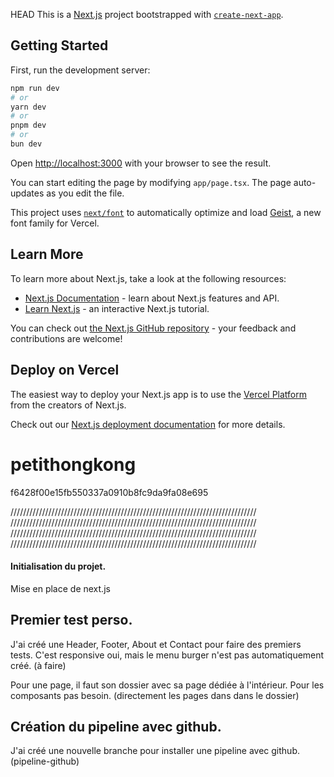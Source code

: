 HEAD
This is a [Next.js](https://nextjs.org) project bootstrapped with [`create-next-app`](https://nextjs.org/docs/app/api-reference/cli/create-next-app).

## Getting Started

First, run the development server:

```bash
npm run dev
# or
yarn dev
# or
pnpm dev
# or
bun dev
```

Open [http://localhost:3000](http://localhost:3000) with your browser to see the result.

You can start editing the page by modifying `app/page.tsx`. The page auto-updates as you edit the file.

This project uses [`next/font`](https://nextjs.org/docs/app/building-your-application/optimizing/fonts) to automatically optimize and load [Geist](https://vercel.com/font), a new font family for Vercel.

## Learn More

To learn more about Next.js, take a look at the following resources:

- [Next.js Documentation](https://nextjs.org/docs) - learn about Next.js features and API.
- [Learn Next.js](https://nextjs.org/learn) - an interactive Next.js tutorial.

You can check out [the Next.js GitHub repository](https://github.com/vercel/next.js) - your feedback and contributions are welcome!

## Deploy on Vercel

The easiest way to deploy your Next.js app is to use the [Vercel Platform](https://vercel.com/new?utm_medium=default-template&filter=next.js&utm_source=create-next-app&utm_campaign=create-next-app-readme) from the creators of Next.js.

Check out our [Next.js deployment documentation](https://nextjs.org/docs/app/building-your-application/deploying) for more details.

# petithongkong
 f6428f00e15fb550337a0910b8fc9da9fa08e695


//////////////////////////////////////////////////////////////////////////////
//////////////////////////////////////////////////////////////////////////////
//////////////////////////////////////////////////////////////////////////////
//////////////////////////////////////////////////////////////////////////////

#### Initialisation du projet.

Mise en place de next.js

## Premier test perso.

J'ai créé une Header, Footer, About et Contact pour faire des premiers tests. C'est responsive oui, mais le menu burger n'est pas automatiquement créé. (à faire)

Pour une page, il faut son dossier avec sa page dédiée à l'intérieur. Pour les composants pas besoin. (directement les pages dans dans le dossier)

## Création du pipeline avec github.

J'ai créé une nouvelle branche pour installer une pipeline avec github. (pipeline-github)

